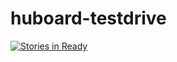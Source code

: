huboard-testdrive
=================

[![Stories in Ready](https://badge.waffle.io/mockturtl/huboard-testdrive.png?label=ready&title=Ready)](http://waffle.io/mockturtl/huboard-testdrive)
